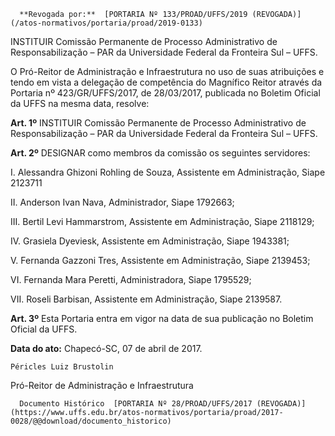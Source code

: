       **Revogada por:**  [PORTARIA Nº 133/PROAD/UFFS/2019 (REVOGADA)](/atos-normativos/portaria/proad/2019-0133) 

   INSTITUIR Comissão Permanente de Processo Administrativo de Responsabilização – PAR da Universidade Federal da Fronteira Sul – UFFS.  

O Pró-Reitor de Administração e Infraestrutura no uso de suas atribuições e tendo em vista a delegação de competência do Magnífico Reitor através da Portaria nº 423/GR/UFFS/2017, de 28/03/2017, publicada no Boletim Oficial da UFFS na mesma data, resolve:

 **Art. 1º** INSTITUIR Comissão Permanente de Processo Administrativo de Responsabilização – PAR da Universidade Federal da Fronteira Sul – UFFS.

 **Art. 2º** DESIGNAR como membros da comissão os seguintes servidores:

 I. Alessandra Ghizoni Rohling de Souza, Assistente em Administração, Siape 2123711

 II. Anderson Ivan Nava, Administrador, Siape 1792663;

 III. Bertil Levi Hammarstrom, Assistente em Administração, Siape 2118129;

 IV. Grasiela Dyeviesk, Assistente em Administração, Siape 1943381;

 V. Fernanda Gazzoni Tres, Assistente em Administração, Siape 2139453;

 VI. Fernanda Mara Peretti, Administradora, Siape 1795529;

 VII. Roseli Barbisan, Assistente em Administração, Siape 2139587.

 **Art. 3º** Esta Portaria entra em vigor na data de sua publicação no Boletim Oficial da UFFS.

   **Data do ato:** Chapecó-SC, 07 de abril de 2017.   
 

    Péricles Luiz Brustolin   
 Pró-Reitor de Administração e Infraestrutura 

      Documento Histórico  [PORTARIA Nº 28/PROAD/UFFS/2017 (REVOGADA)](https://www.uffs.edu.br/atos-normativos/portaria/proad/2017-0028/@@download/documento_historico)     
      